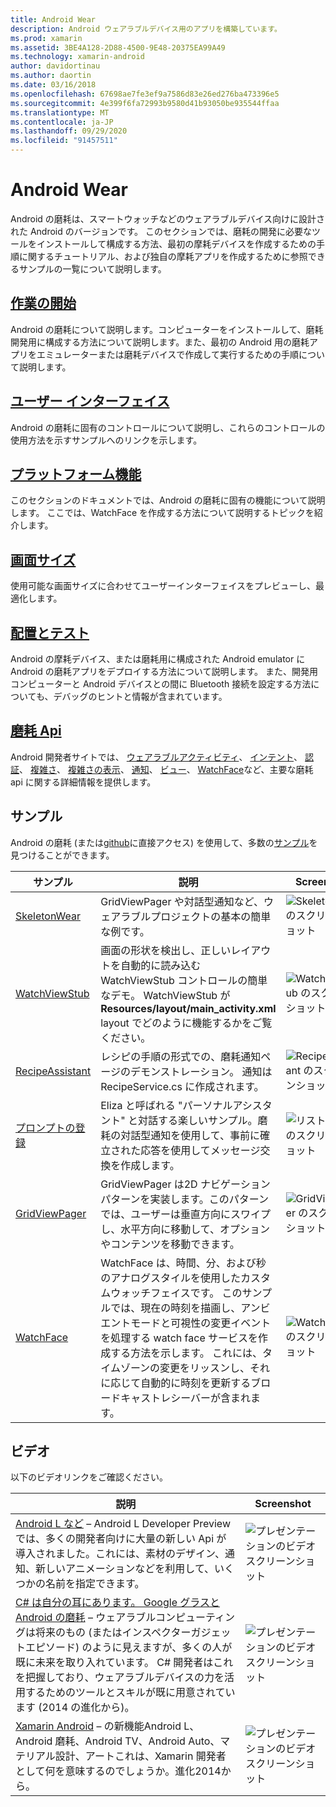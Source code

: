 ```yaml
---
title: Android Wear
description: Android ウェアラブルデバイス用のアプリを構築しています。
ms.prod: xamarin
ms.assetid: 3BE4A128-2D88-4500-9E48-20375EA99A49
ms.technology: xamarin-android
author: davidortinau
ms.author: daortin
ms.date: 03/16/2018
ms.openlocfilehash: 67698ae7fe3ef9a7586d83e26ed276ba473396e5
ms.sourcegitcommit: 4e399f6fa72993b9580d41b93050be935544ffaa
ms.translationtype: MT
ms.contentlocale: ja-JP
ms.lasthandoff: 09/29/2020
ms.locfileid: "91457511"
---
```

# <a name="android-wear"></a>Android Wear

Android の磨耗は、スマートウォッチなどのウェアラブルデバイス向けに設計された Android のバージョンです。 このセクションでは、磨耗の開発に必要なツールをインストールして構成する方法、最初の摩耗デバイスを作成するための手順に関するチュートリアル、および独自の摩耗アプリを作成するために参照できるサンプルの一覧について説明します。

## <a name="getting-started"></a>[作業の開始](~/android/wear/get-started/index.md)

Android の磨耗について説明します。コンピューターをインストールして、磨耗開発用に構成する方法について説明します。また、最初の Android 用の磨耗アプリをエミュレーターまたは磨耗デバイスで作成して実行するための手順について説明します。

## <a name="user-interface"></a>[ユーザー インターフェイス](~/android/wear/user-interface/index.md)

Android の磨耗に固有のコントロールについて説明し、これらのコントロールの使用方法を示すサンプルへのリンクを示します。

## <a name="platform-features"></a>[プラットフォーム機能](~/android/wear/platform/index.md)

このセクションのドキュメントでは、Android の磨耗に固有の機能について説明します。 ここでは、WatchFace を作成する方法について説明するトピックを紹介します。

## <a name="screen-sizes"></a>[画面サイズ](~/android/wear/screen-sizes.md)

使用可能な画面サイズに合わせてユーザーインターフェイスをプレビューし、最適化します。

## <a name="deployment--testing"></a>[配置とテスト](~/android/wear/deploy-test/index.md)

Android の摩耗デバイス、または磨耗用に構成された Android emulator に Android の磨耗アプリをデプロイする方法について説明します。 また、開発用コンピューターと Android デバイスとの間に Bluetooth 接続を設定する方法についても、デバッグのヒントと情報が含まれています。

## <a name="wear-apis"></a>[磨耗 Api](https://developer.android.com/reference/android/support/wearable)

Android 開発者サイトでは、 [ウェアラブルアクティビティ](https://developer.android.com/reference/android/support/wearable/activity/package-summary.html)、 [インテント](https://developer.android.com/reference/com/google/android/wearable/intent/package-summary.html)、 [認証](https://developer.android.com/reference/android/support/wearable/authentication/package-summary.html)、 [複雑さ](https://developer.android.com/reference/android/support/wearable/complications/package-summary.html)、 [複雑さの表示](https://developer.android.com/reference/android/support/wearable/complications/rendering/package-summary.html)、 [通知](https://developer.android.com/reference/android/support/wearable/notifications/package-summary.html)、 [ビュー](https://developer.android.com/reference/android/support/wearable/view/package-summary.html)、 [WatchFace](https://developer.android.com/reference/android/support/wearable/watchface/package-summary.html)など、主要な磨耗 api に関する詳細情報を提供します。

## <a name="samples"></a>サンプル

Android の磨耗 (または[github](https://github.com/xamarin/monodroid-samples/tree/master/wear)に直接アクセス) を使用して、多数の[サンプル](/samples/browse/?products=xamarin&term=Xamarin.Android%2bwear)を見つけることができます。

|サンプル|説明|Screenshot|
|--- |--- |--- |
|[SkeletonWear](/samples/xamarin/monodroid-samples/wear-skeletonwear)|GridViewPager や対話型通知など、ウェアラブルプロジェクトの基本の簡単な例です。|![Skeletonwear のスクリーンショット](images/skeleton.png)|
|[WatchViewStub](/samples/xamarin/monodroid-samples/wear-watchviewstub)|画面の形状を検出し、正しいレイアウトを自動的に読み込む WatchViewStub コントロールの簡単なデモ。 WatchViewStub が **Resources/layout/main_activity.xml** layout でどのように機能するかをご覧ください。|![WatchViewStub のスクリーンショット](images/watchview.png)|
|[RecipeAssistant](/samples/xamarin/monodroid-samples/wear-recipeassistant)|レシピの手順の形式での、磨耗通知ページのデモンストレーション。 通知は RecipeService.cs に作成されます。|![RecipeAssistant のスクリーンショット](images/recipeassist.png)|
|[プロンプトの登録](/samples/xamarin/monodroid-samples/wear-elizachat)|Eliza と呼ばれる "パーソナルアシスタント" と対話する楽しいサンプル。磨耗の対話型通知を使用して、事前に確立された応答を使用してメッセージ交換を作成します。|![リストの登録のスクリーンショット](images/eliza.png)|
|[GridViewPager](/samples/xamarin/monodroid-samples/wear-gridviewpager)|GridViewPager は2D ナビゲーションパターンを実装します。このパターンでは、ユーザーは垂直方向にスワイプし、水平方向に移動して、オプションやコンテンツを移動できます。|![GridViewPager のスクリーンショット](images/gridviewpager.png)|
|[WatchFace](/samples/xamarin/monodroid-samples/wear-watchface)|WatchFace は、時間、分、および秒のアナログスタイルを使用したカスタムウォッチフェイスです。 このサンプルでは、現在の時刻を描画し、アンビエントモードと可視性の変更イベントを処理する watch face サービスを作成する方法を示します。 これには、タイムゾーンの変更をリッスンし、それに応じて自動的に時刻を更新するブロードキャストレシーバーが含まれます。|![WatchFace のスクリーンショット](images/gridviewpager.png)|

## <a name="videos"></a>ビデオ

以下のビデオリンクをご確認ください。

|説明|Screenshot|
|--- |--- |
|[Android L など](https://blog.xamarin.com/webinar-recording-android-l-and-so-much-more/) &ndash; Android L Developer Preview では、多くの開発者向けに大量の新しい Api が導入されました。これには、素材のデザイン、通知、新しいアニメーションなどを利用して、いくつかの名前を指定できます。|![プレゼンテーションのビデオスクリーンショット](images/video-android-l.png)|
|[C# は自分の耳にあります。 Google グラスと Android の磨耗](https://www.youtube.com/watch?v=80H8tXByZQc) &ndash; ウェアラブルコンピューティングは将来のもの (またはインスペクターガジェットエピソード) のように見えますが、多くの人が既に未来を取り入れています。 C# 開発者はこれを把握しており、ウェアラブルデバイスの力を活用するためのツールとスキルが既に用意されています (2014 の進化から)。|![プレゼンテーションのビデオスクリーンショット](images/video-eyes-ears.png)|
|[Xamarin Android](https://www.youtube.com/watch?v=Gpqc2XZIQfU) &ndash; の新機能Android L、Android 磨耗、Android TV、Android Auto、マテリアル設計、アートこれは、Xamarin 開発者として何を意味するのでしょうか。進化2014から。|![プレゼンテーションのビデオスクリーンショット](Images/video-whats-new.png)|

<!--

March 18
https://blog.xamarin.com/android-wear/

August 14
https://blog.xamarin.com/android-l-developer-preview-android-wear-support/

August 27
https://blog.xamarin.com/tips-for-your-first-android-wear-app/

Watch Face
https://github.com/Redth/Xamarin.Wear.WatchFace
-->